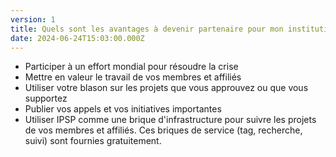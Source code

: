 ```yaml
---
version: 1
title: Quels sont les avantages à devenir partenaire pour mon institution ?
date: 2024-06-24T15:03:00.000Z
---
```


- Participer à un effort mondial pour résoudre la crise
- Mettre en valeur le travail de vos membres et affiliés
- Utiliser votre blason sur les projets que vous approuvez ou que vous supportez
- Publier vos appels et vos initiatives importantes
- Utiliser IPSP comme une brique d'infrastructure pour suivre les projets de vos membres et affiliés. Ces briques de service (tag, recherche, suivi) sont fournies gratuitement.
